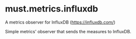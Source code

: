 # must.metrics.influxdb
A metrics observer for InfluxDB (https://influxdb.com/)

Simple metrics' observer that sends the measures to InfluxDB.
